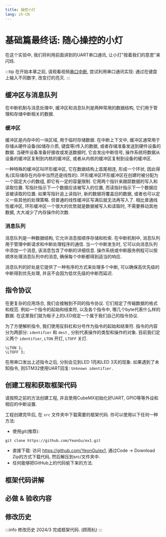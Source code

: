```yaml
---
title: 操控小灯
lang: zh-CN
---
```



# 基础篇最终话: 随心操控的小灯


在这个实验中, 我们将利用前面讲到的UART串口通讯,
让小灯"按着我们的意思"来闪烁. 

:::tip 
在开始本章之前, 请观看视频[串口中断](https://www.bilibili.com/video/BV1bc411J7Tv/?p=10&share_source=copy_web&vd_source=00b9d329964a93c9843f9c524074f948), 尝试利用串口通讯实现: 通过在键盘上输入不同数字, 改变灯的亮灭.
:::

缓冲区与消息队列
----------------

在中断机制与消息处理中, 缓冲区和消息队列是两种常用的数据结构, 它们用于管理和存储中断相关的数据.

### 缓冲区

缓冲区是内存中的一块区域, 用于临时存储数据. 在中断上下文中,
缓冲区通常用于存储从硬件设备(如储存介质, 键盘等)传入的数据,
或者存储准备发送到硬件设备的数据. 当硬件设备准备好接收或发送数据时,
它会发出中断信号, 操作系统将数据从设备的缓冲区复制到内核的缓冲区,
或者从内核的缓冲区复制到设备的缓冲区.

一种特殊的缓冲区叫环形缓冲区, 它在数据结构上首尾相连, 形成一个环状,
因此得名(实际储存在内存中当然还是线性的).
环形缓冲区环形缓冲区在创建时被分配为一个固定大小的数组,
即它有一定的容量限制. 它用两个指针来跟踪数据的写入和读取位置.
写指针指示下一个数据应该被写入的位置,
而读指针指示下一个数据应该被读取的位置. 如果写指针追上读指针,
新的数据将覆盖旧的数据, 或者也可以定义一些其他的处理策略.
但普通的线性缓冲区写满后就无法再写入了. 相比普通线性缓冲区,
环形缓冲区一个很大的优势就是数据被写入和读取时, 不需要移动其他数据,
大大减少了内存操作的次数.

### 消息队列

消息队列是一种数据结构, 它允许消息按顺序存储和检索. 在中断机制中,
消息队列用于管理中断请求和中断处理程序的通信. 当一个中断发生时,
它可以向消息队列中添加一个消息, 该消息包含了中断的详细信息.
操作系统或中断服务例程可以按顺序处理消息队列中的消息,
确保每个中断都得到适当的响应.

消息队列的好处是它提供了一种有序的方式来处理多个中断,
可以确保高优先级的中断得到优先处理, 并且不会因为低优先级的中断而延迟.

指令协议
--------

在更复杂的应用场合, 我们会接触到不同的指令协议.
它们规定了传输数据的格式和规范. 例如一个指令的起始和结束符,
以及各个指令中, 哪几个byte代表什么样的数据.
在这里我们就为板子上的LED规定一个属于我们自己的指令协议.

为了方便解析指令, 我们使用反斜杠和分号作为指令的起始和结束符.
指令的内容分为两部分: `identifier` 和 `dest` ,
分别代表操作的类型和操作的对象. 目前我们定义两个 `identifier`, `LTON`
开灯, `LTOFF` 关灯.
``` SHELL
\LTON 1;
\LTOFF 3;
```
在用串口发出上述指令之后, 分别会见到LED 1亮和LED 3灭的现象.
如果遇到了未知指令, 则STM32使用UART回复: `Unknown identifier.`

创建工程和获取框架代码
----------------------

请按照之前的方法创建工程, 并且使用CubeMX初始化好UART,
GPIO等等外设和相应的中断设置.

工程创建完毕后, 在 `src` 文件夹中下载需要的框架代码.
你可以使用以下任何一种方法:

-   使用git(推荐):
```shell
git clone https://github.com/YeonGu/ex1.git
```
-   直接下载: 访问 <https://github.com/YeonGu/ex1>, 通过Code -\>
    Download Zip的方式下载代码, 然后解压到src/文件夹中.
-   任何能够把GitHub上的代码偷下来的方法.

## 框架代码讲解

## 必做 & 验收内容

修改历史
--------

:::info 修改历史
2024/3 完成框架代码. (顾雨杭)
:::